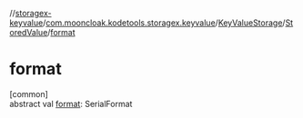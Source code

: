 //[storagex-keyvalue](../../../../index.md)/[com.mooncloak.kodetools.storagex.keyvalue](../../index.md)/[KeyValueStorage](../index.md)/[StoredValue](index.md)/[format](format.md)

# format

[common]\
abstract val [format](format.md): SerialFormat
